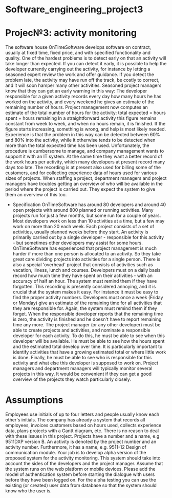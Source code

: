 # Software_engineering_project3
# Projec№3: activity monitoring
  The software house OnTimeSoftware develops software on contract,
usually at fixed time, fixed price, and with specified functionality and
quality. One of the hardest problems is to detect early on that an activity
will take longer than expected. If you can detect it early, it is possible to
help the developer currently carrying out the activity, for instance by letting
a seasoned expert review the work and offer guidance. If you detect the
problem late, the activity may have run off the track, be costly to correct,
and it will soon hamper many other activities.
  Seasoned project managers know that they can get an early warning in
this way: The developer responsible for a given activity records every day
how many hours he has worked on the activity, and every weekend he gives
an estimate of the remaining number of hours. Project management now
computes an estimate of the total number of hours for the activity:
  total expected = hours spent + hours remaining
In a straightforward activity this figure remains constant from week to
week, and when no hours remain, it is finished. If the figure starts
increasing, something is wrong, and help is most likely needed. Experience
is that the problem in this way can be detected between 60% and 80% into
the activity, while it otherwise tends to be detected when more than the total
expected time has been used.
  Unfortunately, the procedure is cumbersome to manage, and company
management wants to support it with an IT system. At the same time they
want a better record of the work hours per activity, which many developers
at present record many days too late. The recording is at present also used
for billing some of the customers, and for collecting experience data of
hours used for various sizes of projects.
  When staffing a project, department managers and project managers
have troubles getting an overview of who will be available in the period
where the project is carried out. They expect the system to give them an
overview of this too.
* Specification
  OnTimeSoftware has around 80 developers and around 40 open
projects with around 800 planned or running activities. Many projects run
for just a few months, but some run for a couple of years. Most developers
work on less than 10 activities at a time, but a few may work on more than
20 each week.
  Each project consists of a set of activities, usually planned weeks
before they start. An activity is primarily carried out by a single developer -
responsible for this activity - but sometimes other developers may assist for
some hours. OnTimeSoftware has experienced that project management is
much harder if more than one person is allocated to an activity. So they take
great care dividing projects into activities for a single person. There is also
a special 'overhead' project that consists of activities such as vacation,
illness, lunch and courses.
  Developers must on a daily basis record how much time they have
spent on their activities - with an accuracy of half an hour. The system must
remind them if they have forgotten. This recording is presently considered
annoying, and it is crucial that the system makes it easy. For instance it
must be easy to find the proper activity numbers.
  Developers must once a week (Friday or Monday) give an estimate of
the remaining time for all activities that they are responsible for. Again, the
system must remind them if they forget. When the responsible developer
reports that the remaining time is zero, the activity is finished and he doesn't
have to report remaining time any more.
  The project manager (or any other developer) must be able to create
projects and activities, and nominate a responsible developer for each
activity. To do this, he must be able to see when this developer will be
available. He must be able to see how the hours spent and the estimated
total develop over time. It is particularly important to identify activities that
have a growing estimated total or where little work is done. Finally, he must
be able to see who is responsible for this activity and what else this
developer is supposed to work on.
  Project managers and department managers will typically monitor
several projects in this way. It would be convenient if they can get a good
overview of the projects they watch particularly closely.
# Assumptions
  Employees use initials of up to four letters and people usually know
each other's initials. The company has already a system that records all
employees, invoices customers based on hours used, collects experience
data, plans projects with a Gantt diagram, etc. There is no reason to deal
with these issues in this project.
  Projects have a number and a name, e.g 9511DXP version B.
  An activity is denoted by the project number and an activity number.
Furthermore, it has a name, e.g.
  9511-12 Design of communication module.
  Your job is to develop alpha version of the proposed system for the
activity monitoring. This system should take into account the sides of the
developers and the project manager.
  Assume that the system runs on the web platform or mobile devices. 
Please add the model of authentication system before starting the dialogue
with users before they have been logged on. For the alpha testing you can
use the existing (or created) user data from database so that the system
should know who the user is.
